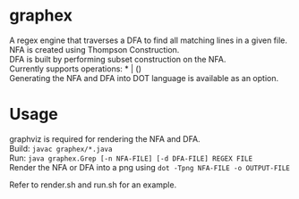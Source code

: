 # graphex
A regex engine that traverses a DFA to find all matching lines in a given file.  
NFA is created using Thompson Construction.  
DFA is built by performing subset construction on the NFA.  
Currently supports operations: * | ()  
Generating the NFA and DFA into DOT language is available as an option.  

# Usage
graphviz is required for rendering the NFA and DFA.  
Build: `javac graphex/*.java`  
Run: `java graphex.Grep [-n NFA-FILE] [-d DFA-FILE] REGEX FILE`  
Render the NFA or DFA into a png using `dot -Tpng NFA-FILE -o OUTPUT-FILE`  

Refer to render.sh and run.sh for an example.
